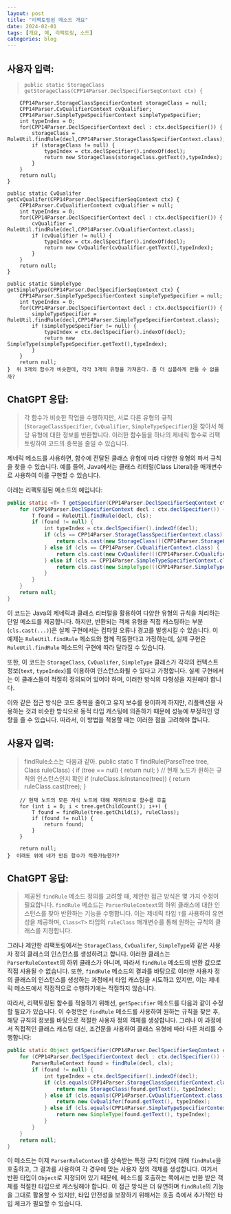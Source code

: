 ```yaml
---
layout: post
title: "리팩토링된 메소드 개요"
date: 2024-02-01
tags: [개요, 메, 리팩토링, 소드]
categories: blog
---
```


## 사용자 입력:
>     public static StorageClass getStorageClass(CPP14Parser.DeclSpecifierSeqContext ctx) {
        CPP14Parser.StorageClassSpecifierContext storageClass = null;
        CPP14Parser.CvQualifierContext cvQualifier;
        CPP14Parser.SimpleTypeSpecifierContext simpleTypeSpecifier;
        int typeIndex = 0;
        for(CPP14Parser.DeclSpecifierContext decl : ctx.declSpecifier()) {
            storageClass = RuleUtil.findRule(decl,CPP14Parser.StorageClassSpecifierContext.class);
            if (storageClass != null) {
                typeIndex = ctx.declSpecifier().indexOf(decl);
                return new StorageClass(storageClass.getText(),typeIndex);
            }
        }
        return null;
    }

    public static CvQualifer getCvQualifer(CPP14Parser.DeclSpecifierSeqContext ctx) {
        CPP14Parser.CvQualifierContext cvQualifier = null;
        int typeIndex = 0;
        for(CPP14Parser.DeclSpecifierContext decl : ctx.declSpecifier()) {
            cvQualifier = RuleUtil.findRule(decl,CPP14Parser.CvQualifierContext.class);
            if (cvQualifier != null) {
                typeIndex = ctx.declSpecifier().indexOf(decl);
                return new CvQualifer(cvQualifier.getText(),typeIndex);
            }
        }
        return null;
    }

    public static SimpleType getSimpleType(CPP14Parser.DeclSpecifierSeqContext ctx) {
        CPP14Parser.SimpleTypeSpecifierContext simpleTypeSpecifier = null;
        int typeIndex = 0;
        for(CPP14Parser.DeclSpecifierContext decl : ctx.declSpecifier()) {
            simpleTypeSpecifier = RuleUtil.findRule(decl,CPP14Parser.SimpleTypeSpecifierContext.class);
            if (simpleTypeSpecifier != null) {
                typeIndex = ctx.declSpecifier().indexOf(decl);
                return new SimpleType(simpleTypeSpecifier.getText(),typeIndex);
            }
        }
        return null;
    }  위 3개의 함수가 비슷한데, 각각 3개의 유형을 가져온다. 좀 더 심플하게 만들 수 없을까?

## ChatGPT 응답:
> 각 함수가 비슷한 작업을 수행하지만, 서로 다른 유형의 규칙(`StorageClassSpecifier`, `CvQualifier`, `SimpleTypeSpecifier`)을 찾아서 해당 유형에 대한 정보를 반환합니다. 이러한 함수들을 하나의 제네릭 함수로 리팩토링하여 코드의 중복을 줄일 수 있습니다. 

제네릭 메소드를 사용하면, 함수에 전달된 클래스 유형에 따라 다양한 유형의 파서 규칙을 찾을 수 있습니다. 예를 들어, Java에서는 클래스 리터럴(Class Literal)을 매개변수로 사용하여 이를 구현할 수 있습니다.

아래는 리팩토링된 메소드의 예입니다:

```java
public static <T> T getSpecifier(CPP14Parser.DeclSpecifierSeqContext ctx, Class<T> cls) {
    for (CPP14Parser.DeclSpecifierContext decl : ctx.declSpecifier()) {
        T found = RuleUtil.findRule(decl, cls);
        if (found != null) {
            int typeIndex = ctx.declSpecifier().indexOf(decl);
            if (cls == CPP14Parser.StorageClassSpecifierContext.class) {
                return cls.cast(new StorageClass(((CPP14Parser.StorageClassSpecifierContext) found).getText(), typeIndex));
            } else if (cls == CPP14Parser.CvQualifierContext.class) {
                return cls.cast(new CvQualifer(((CPP14Parser.CvQualifierContext) found).getText(), typeIndex));
            } else if (cls == CPP14Parser.SimpleTypeSpecifierContext.class) {
                return cls.cast(new SimpleType(((CPP14Parser.SimpleTypeSpecifierContext) found).getText(), typeIndex));
            }
        }
    }
    return null;
}
```

이 코드는 Java의 제네릭과 클래스 리터럴을 활용하여 다양한 유형의 규칙을 처리하는 단일 메소드를 제공합니다. 하지만, 반환되는 객체 유형을 직접 캐스팅하는 부분(`cls.cast(...)`)은 실제 구현에서는 컴파일 오류나 경고를 발생시킬 수 있습니다. 이 예제는 `RuleUtil.findRule` 메소드와 함께 작동한다고 가정하는데, 실제 구현은 `RuleUtil.findRule` 메소드의 구현에 따라 달라질 수 있습니다.

또한, 이 코드는 `StorageClass`, `CvQualifer`, `SimpleType` 클래스가 각각의 컨텍스트 정보(`text`, `typeIndex`)를 이용하여 인스턴스화될 수 있다고 가정합니다. 실제 구현에서는 이 클래스들이 적절히 정의되어 있어야 하며, 이러한 방식의 다형성을 지원해야 합니다.

이와 같은 접근 방식은 코드 중복을 줄이고 유지 보수를 용이하게 하지만, 리플렉션을 사용하는 것과 비슷한 방식으로 동적 타입 캐스팅에 의존하기 때문에 성능에 부정적인 영향을 줄 수 있습니다. 따라서, 이 방법을 적용할 때는 이러한 점을 고려해야 합니다.

## 사용자 입력:
> findRule소스는 다음과 같아.     public static <T extends ParserRuleContext> T findRule(ParseTree tree, Class<T> ruleClass) {
        if (tree == null) {
            return null;
        }
        // 현재 노드가 원하는 규칙의 인스턴스인지 확인
        if (ruleClass.isInstance(tree)) {
            return ruleClass.cast(tree);
        }

        // 현재 노드의 모든 자식 노드에 대해 재귀적으로 함수를 호출
        for (int i = 0; i < tree.getChildCount(); i++) {
            T found = findRule(tree.getChild(i), ruleClass);
            if (found != null) {
                return found;
            }
        }

        return null;
    }  이래도 위에 네가 만든 함수가 적용가능한가?

## ChatGPT 응답:
> 제공된 `findRule` 메소드 정의를 고려할 때, 제안한 접근 방식은 몇 가지 수정이 필요합니다. `findRule` 메소드는 `ParserRuleContext`의 하위 클래스에 대한 인스턴스를 찾아 반환하는 기능을 수행합니다. 이는 제네릭 타입 `T`를 사용하여 유연성을 제공하며, `Class<T>` 타입의 `ruleClass` 매개변수를 통해 원하는 규칙의 클래스를 지정합니다.

그러나 제안한 리팩토링에서는 `StorageClass`, `CvQualifer`, `SimpleType`와 같은 사용자 정의 클래스의 인스턴스를 생성하려고 합니다. 이러한 클래스는 `ParserRuleContext`의 하위 클래스가 아니며, 따라서 `findRule` 메소드의 반환 값으로 직접 사용될 수 없습니다. 또한, `findRule` 메소드의 결과를 바탕으로 이러한 사용자 정의 클래스의 인스턴스를 생성하는 과정에서 타입 캐스팅을 시도하고 있지만, 이는 제네릭 메소드에서 직접적으로 수행하기에는 적절하지 않습니다.

따라서, 리팩토링된 함수를 적용하기 위해선, `getSpecifier` 메소드를 다음과 같이 수정할 필요가 있습니다. 이 수정안은 `findRule` 메소드를 사용하여 원하는 규칙을 찾은 후, 해당 규칙의 정보를 바탕으로 적절한 사용자 정의 객체를 생성합니다. 그러나 이 과정에서 직접적인 클래스 캐스팅 대신, 조건문을 사용하여 클래스 유형에 따라 다른 처리를 수행합니다:

```java
public static Object getSpecifier(CPP14Parser.DeclSpecifierSeqContext ctx, Class<? extends ParserRuleContext> cls) {
    for (CPP14Parser.DeclSpecifierContext decl : ctx.declSpecifier()) {
        ParserRuleContext found = findRule(decl, cls);
        if (found != null) {
            int typeIndex = ctx.declSpecifier().indexOf(decl);
            if (cls.equals(CPP14Parser.StorageClassSpecifierContext.class)) {
                return new StorageClass(found.getText(), typeIndex);
            } else if (cls.equals(CPP14Parser.CvQualifierContext.class)) {
                return new CvQualifer(found.getText(), typeIndex);
            } else if (cls.equals(CPP14Parser.SimpleTypeSpecifierContext.class)) {
                return new SimpleType(found.getText(), typeIndex);
            }
        }
    }
    return null;
}
```

이 메소드는 이제 `ParserRuleContext`를 상속받는 특정 규칙 타입에 대해 `findRule`을 호출하고, 그 결과를 사용하여 각 경우에 맞는 사용자 정의 객체를 생성합니다. 여기서 반환 타입이 `Object`로 지정되어 있기 때문에, 메소드를 호출하는 쪽에서는 반환 받은 객체를 적절한 타입으로 캐스팅해야 합니다. 이 접근 방식은 더 유연하며 `findRule`의 기능을 그대로 활용할 수 있지만, 타입 안전성을 보장하기 위해서는 호출 측에서 추가적인 타입 체크가 필요할 수 있습니다.

